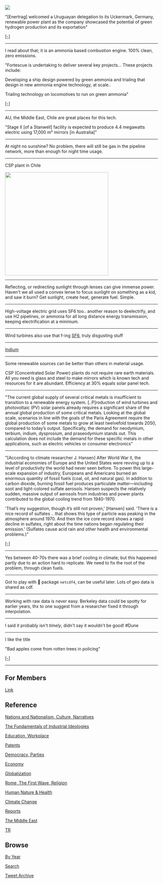 <img src="https://drive.google.com/uc?export=view&id=1B2wf9R7AMH1d7Vw6e2mucLbIQ5NSjir7"/>

"[Enertrag] welcomed a Uruguayan delegation to its Uckermark, Germany,
renewable power plant as the company showcased the potential of green
hydrogen production and its exportation"

[[-]](https://www.h2-view.com/story/enertrag-welcomes-uruguayan-delegation-to-showcase-the-potential-of-green-hydrogen-production/)

---

I read about that; it is an ammonia based combustion engine. 100% clean,
zero emissions.

"Fortescue is undertaking to deliver several key projects... These
projects include:

Developing a ship design powered by green ammonia and trialing that
design in new ammonia engine technology, at scale..

Trialing technology on locomotives to run on green ammonia"

[[-]](https://www.greencarcongress.com/2021/04/20210410-fmg.html)

---

AU, the Middle East, Chile are great places for this tech.

"Stage II [of a Stanwell] facility is expected to produce 4.4
megawatts electric using 17,000 m² mirrors [in Australia]"

---

At night no sunshine? No problem, there will still be gas in the
pipeline network, more than enough for night time usage.

---

CSP plant in Chile

<img width="340" src="https://pbs.twimg.com/media/FDh3C9DWQAsX4ux?format=jpg&name=small"/>

---

Reflecting, or redirecting sunlight through lenses can give immense
power. Haven't we all used a convex lense to focus sunlight on
something as a kid, and saw it burn? Get sunlight, create heat,
generate fuel. Simple.

---

High-voltage electric grid uses SF6 too.. another reason to
deelectrify, and use H2 pipelines, or ammonia for all long distance
energy transmission, keeping electrification at a minimum. 

---

Wind turbines also use that f-ing [SF6](2019/09/sf6.md), truly disgusting stuff

---

[Indium](2021/10/the-rare-metals-war.md#ref1)

---

Some renewable sources can be better than others in material
usage.

CSP (Concentrated Solar Power) plants do not require rare earth
materials.  All you need is glass and steel to make mirrors which is
known tech and resources for it are abundant. Efficiency at 30% equals
solar panel tech.

---

"The current global supply of several critical metals is insufficient
to transition to a renewable energy system. [..P]roduction of wind
turbines and photovoltaic (PV) solar panels already requires a
significant share of the annual global production of some critical
metals. Looking at the global scale, scenarios in line with the goals
of the Paris Agreement require the global production of some metals to
grow at least twelvefold towards 2050, compared to today’s
output. Specifically, the demand for neodymium, terbium, indium,
dysprosium, and praseodymium stands out. This calculation does not
include the demand for these specific metals in other applications,
such as electric vehicles or consumer electronics"

---

"[According to climate researcher J. Hansen] After World War II, the
industrial economies of Europe and the United States were revving up
to a level of productivity the world had never seen before. To power
this large-scale expansion of industry, Europeans and Americans burned
an enormous quantity of fossil fuels (coal, oil, and natural gas). In
addition to carbon dioxide, burning fossil fuel produces particulate
matter—including soot and light-colored sulfate aerosols. Hansen
suspects the relatively sudden, massive output of aerosols from
industries and power plants contributed to the global cooling trend
from 1940-1970.

'That’s my suggestion, though it’s still not proven,' [Hansen]
said. 'There is a nice record of sulfates ..  that shows this type of
particle was peaking in the atmosphere around 1970. And then the ice
core record shows a rapid decline in sulfates, right about the time
nations began regulating their emission.' (Sulfates cause acid rain
and other health and environmental problems.)"

[[-]](https://earthobservatory.nasa.gov/features/GISSTemperature/giss_temperature4.php)

---

Yes between 40-70s there was a brief cooling in climate; but this
happened partly due to an action hard to replicate. We need to fix the
root of the problem, through clean fuels.

---

Got to play with 🐍 package `netcdf4`, can be useful later. Lots of
geo data is shared as cdf.

---

Working with raw data is never easy. Berkeley data could be spotty for
earlier years, thx to one suggest from a researcher fixed it through
interpolation.

---

I said it probably isn't *timely*, didn't say it wouldn't be good! \#Dune 

---

I like the title

"Bad apples come from rotten trees in policing"

[[-]](https://www.brookings.edu/blog/how-we-rise/2020/05/30/bad-apples-come-from-rotten-trees-in-policing/)

---

## For Members

[Link](https://thirdwave-members.herokuapp.com)

## Reference

[Nations and Nationalism, Culture, Narratives](/2013/02/nations-and-nationalism.md)

[The Fundamentals of Industrial Ideologies](/2011/04/fundamentals-of-industrial-ideologies.md)

[Education, Workplace](2017/09/education-workplace.md)

[Patents](/2018/09/patents.md)

[Democracy, Parties](/2016/11/democracy.md)

[Economy](/2018/05/economy.md)

[Globalization](/2018/09/globalization.md)

[Rome, The First Wave, Religion](/2017/12/rome.md)

[Human Nature & Health](/2020/07/human-nature.md)

[Climate Change](/2018/12/climate.md)

[Reports](/2019/05/reports.md)

[The Middle East](/2019/07/middleeast.md)

[TR](../tr)

## Browse

[By Year](years.md)

[Search](search.html)

[Tweet Archive](/tweets/README.md)


